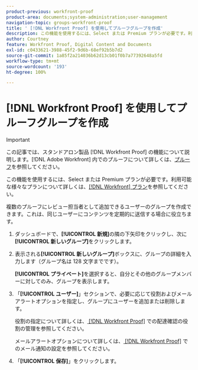 ```yaml
---
product-previous: workfront-proof
product-area: documents;system-administration;user-management
navigation-topic: groups-workfront-proof
title: ' [!DNL Workfront Proof] を使用してプルーフグループを作成'
description: この機能を使用するには、Select または Premium プランが必要です。利用可能な様々なプランについて詳しくは、Workfront プランを参照してください。
author: Courtney
feature: Workfront Proof, Digital Content and Documents
exl-id: c0433621-3988-45f2-9d6b-68ef92b5b7d2
source-git-commit: 1a85f2a214036b62d13cb01f0b7a77392648a5fd
workflow-type: tm+mt
source-wordcount: '193'
ht-degree: 100%

---
```


# [!DNL Workfront Proof] を使用してプルーフグループを作成

>[!IMPORTANT]
>
>この記事では、スタンドアロン製品 [!DNL Workfront Proof] の機能について説明します。[!DNL Adobe Workfront] 内でのプルーフについて詳しくは、[プルーフ](../../../review-and-approve-work/proofing/proofing.md)を参照してください。

この機能を使用するには、Select または Premium プランが必要です。利用可能な様々なプランについて詳しくは、[[!DNL Workfront]  プラン](https://www.workfront.com/plans)を参照してください。

複数のプルーフにレビュー担当者として追加できるユーザーのグループを作成できます。これは、同じユーザーにコンテンツを定期的に送信する場合に役立ちます。

1. ダッシュボードで、**[!UICONTROL 新規]**&#x200B;の隣の下矢印をクリックし、次に&#x200B;**[!UICONTROL 新しいグループ]**&#x200B;をクリックします。

1. 表示される&#x200B;**[!UICONTROL 新しいグループ]**&#x200B;ボックスに、グループの詳細を入力します（グループ名は 128 文字までです）。

   **[!UICONTROL プライベート]**&#x200B;を選択すると、自分とその他のグループメンバーに対してのみ、グループを表示します。

1. 「**[!UICONTROL ユーザー]**」セクションで、必要に応じて役割およびメールアラートオプションを指定し、グループにユーザーを追加または削除します。

   役割の指定について詳しくは、[ [!DNL Workfront Proof]](../../../workfront-proof/wp-work-proofsfiles/share-proofs-and-files/manage-proof-roles.md) での配達確認の役割の管理を参照してください。

   メールアラートオプションについて詳しくは、[ [!DNL Workfront Proof]](../../../workfront-proof/wp-emailsntfctns/email-alerts/config-email-notification-settings-wp.md) でのメール通知の設定を参照してください。

1. 「**[!UICONTROL 保存]**」をクリックします。
